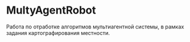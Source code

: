 # MultyAgentRobot
Работа по отработке алгоритмов мультиагентной системы, в рамках задания картографирования местности.
